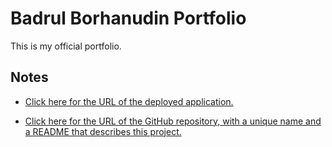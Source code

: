 # Badrul Borhanudin Portfolio
This is my official portfolio.

## Notes

* [Click here for the URL of the deployed application.](https://badrulborhanudin.github.io/bb-portfolio)

* [Click here for the URL of the GitHub repository, with a unique name and a README that describes this project.](https://github.com/BadrulBorhanudin/bb-portfolio)
